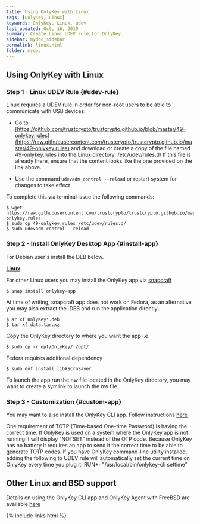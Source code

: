 ```yaml
---
title: Using OnlyKey with Linux
tags: [OnlyKey, Linux]
keywords: OnlyKey, Linux, udev
last_updated: Oct, 16, 2019
summary: Create Linux UDEV rule for OnlyKey.
sidebar: mydoc_sidebar
permalink: linux.html
folder: mydoc
---
```



## Using OnlyKey with Linux

### Step 1 - Linux UDEV Rule {#udev-rule}

Linux requires a UDEV rule in order for non-root users to be able to communicate with USB devices.

- Go to [https://github.com/trustcrypto/trustcrypto.github.io/blob/master/49-onlykey.rules](https://raw.githubusercontent.com/trustcrypto/trustcrypto.github.io/master/49-onlykey.rules) and download or create a copy of the file named 49-onlykey.rules into the Linux directory: /etc/udev/rules.d/ If this file is already there, ensure that the content looks like the one provided on the link above.

- Use the command `udevadm control --reload` or restart system for changes to take effect

To complete this via terminal issue the following commands:

```
$ wget https://raw.githubusercontent.com/trustcrypto/trustcrypto.github.io/master/49-onlykey.rules
$ sudo cp 49-onlykey.rules /etc/udev/rules.d/
$ sudo udevadm control --reload
```

### Step 2 - Install OnlyKey Desktop App {#install-app}

For Debian user's install the DEB below.

[<i class="fa fa-linux fa-2x"></i> **Linux**](https://github.com/trustcrypto/OnlyKey-App/releases/download/v5.2.0/OnlyKey_5.2.0_amd64.deb)

For other Linux users you may install the OnlyKey app via [snapcraft](https://snapcraft.io/onlykey-app)

```
$ snap install onlykey-app
```

At time of writing, snapcraft app does not work on Fedora, as an alternative you may also extract the .DEB and run the application directly:

```
$ ar xf OnlyKey*.deb
$ tar xf data.tar.xz
```

Copy the OnlyKey directory to where you want the app i.e.

```
$ sudo cp -r opt/OnlyKey/ /opt/
```

Fedora requires additional dependency

```
$ sudo dnf install libXScrnSaver
```

To launch the app run the nw file located in the OnlyKey directory, you may want to create a symlink to launch the nw file.

### Step 3 - Customization {#custom-app}

You may want to also install the OnlyKey CLI app. Follow instructions [here](https://docs.crp.to/command-line.html)

One requirement of TOTP (Time-based One-time Password) is having the correct time. If OnlyKey is used on a system where the OnlyKey app is not running it will display “NOTSET” instead of the OTP code. Because OnlyKey has no battery it requires an app to send it the correct time to be able to generate TOTP codes. If you have OnlyKey command-line utility installed, adding the following to UDEV rule will automatically set the current time on OnlyKey every time you plug it: RUN+="/usr/local/bin/onlykey-cli settime"

## Other Linux and BSD support

Details on using the OnlyKey CLI app and OnlyKey Agent with FreeBSD are available [here](https://groups.google.com/forum/#!searchin/onlykey/freebsd%7Csort:date/onlykey/CEYwdXjB508/vPPcJsEnAwAJ)


{% include links.html %}
